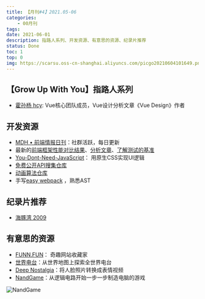 ```yaml
---
title: 【月刊#4】2021.05-06
categories:
    - 00月刊
tags:
date: 2021-06-01
description: 指路人系列、开发资源、有意思的资源、纪录片推荐
status: Done
toc: 1
top: 0
img: https://scarsu.oss-cn-shanghai.aliyuncs.com/picgo20210604101649.png
---
```


## 【Grow Up With You】指路人系列

- [霍孙杨 hcy](https://github.com/HcySunYang): Vue核心团队成员，Vue设计分析文章《Vue Design》作者

## 开发资源

- [MDH • 前端情报日刊](https://fe-cool.github.io/news/)：社群活跃，每日更新
- 最新的[前端框架性能对比结果](https://krausest.github.io/js-framework-benchmark/index.html)、[分析文章](https://mp.weixin.qq.com/s/6Oygy93y9NW0VkRD5HRVkg)、[了解测试的基准](https://dev.to/ryansolid/making-sense-of-the-js-framework-benchmark-25hl)
- [You-Dont-Need-JavaScript](https://github.com/you-dont-need/You-Dont-Need-JavaScript)： 用原生CSS实现UI逻辑
- [免费公开API搜集仓库](https://github.com/public-apis/public-apis)
- [动画算法仓库](https://github.com/chefyuan/algorithm-base)
- 手写[easy webpack](https://mp.weixin.qq.com/s/gW_2sDfX5o4wamoiZMsxCw) ，熟悉AST

## 纪录片推荐

- [海豚湾 2009](https://movie.douban.com/subject/3442220/)

## 有意思的资源

- [FUNN.FUN](https://fuun.fun/)： 奇趣网站收藏家
- [世界电台](http://radio.garden/)：从世界地图上探索全世界电台
- [Deep Nostalgia](https://www.myheritage.com/deep-nostalgia/)：将人脸照片转换成表情视频
- [NandGame](https://nandgame.com/#)：从逻辑电路开始一步一步制造电脑的游戏

![NandGame](https://scarsu.oss-cn-shanghai.aliyuncs.com/picgo20210604101214.png)
